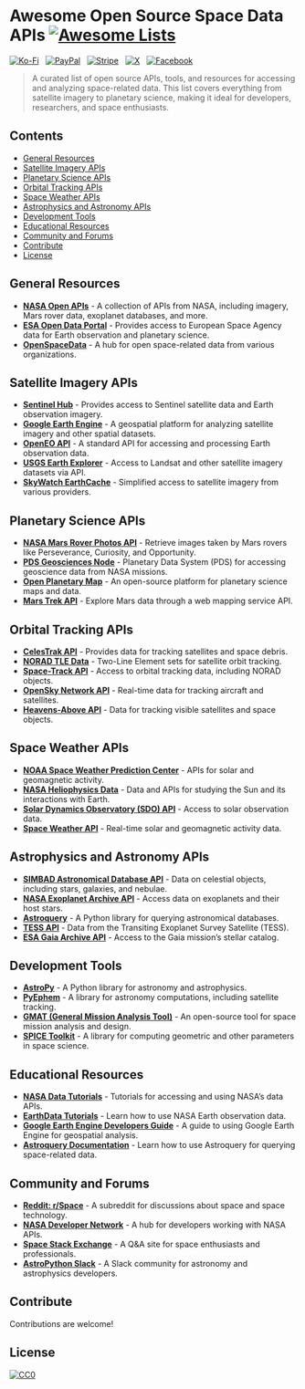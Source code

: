 # Awesome Open Source Space Data APIs [![Awesome Lists](https://srv-cdn.himpfen.io/badges/awesome-lists/awesomelists-flat.svg)](https://github.com/awesomelistsio/awesome)

[![Ko-Fi](https://srv-cdn.himpfen.io/badges/kofi/kofi-flat.svg)](https://ko-fi.com/awesomelists) &nbsp; [![PayPal](https://srv-cdn.himpfen.io/badges/paypal/paypal-flat.svg)](https://www.paypal.com/donate/?hosted_button_id=3LLKRXJU44EJJ) &nbsp; [![Stripe](https://srv-cdn.himpfen.io/badges/stripe/stripe-flat.svg)](https://tinyurl.com/e8ymxdw3) &nbsp; [![X](https://srv-cdn.himpfen.io/badges/twitter/twitter-flat.svg)](https://x.com/ListsAwesome) &nbsp; [![Facebook](https://srv-cdn.himpfen.io/badges/facebook-pages/facebook-pages-flat.svg)](https://www.facebook.com/awesomelists)

> A curated list of open source APIs, tools, and resources for accessing and analyzing space-related data. This list covers everything from satellite imagery to planetary science, making it ideal for developers, researchers, and space enthusiasts.

## Contents

- [General Resources](#general-resources)
- [Satellite Imagery APIs](#satellite-imagery-apis)
- [Planetary Science APIs](#planetary-science-apis)
- [Orbital Tracking APIs](#orbital-tracking-apis)
- [Space Weather APIs](#space-weather-apis)
- [Astrophysics and Astronomy APIs](#astrophysics-and-astronomy-apis)
- [Development Tools](#development-tools)
- [Educational Resources](#educational-resources)
- [Community and Forums](#community-and-forums)
- [Contribute](#contribute)
- [License](#license)

## General Resources

- **[NASA Open APIs](https://api.nasa.gov/)** - A collection of APIs from NASA, including imagery, Mars rover data, exoplanet databases, and more.
- **[ESA Open Data Portal](https://www.esa.int/Applications/Observing_the_Earth/Access_to_data)** - Provides access to European Space Agency data for Earth observation and planetary science.
- **[OpenSpaceData](https://openspacedata.org/)** - A hub for open space-related data from various organizations.

## Satellite Imagery APIs

- **[Sentinel Hub](https://www.sentinel-hub.com/)** - Provides access to Sentinel satellite data and Earth observation imagery.
- **[Google Earth Engine](https://earthengine.google.com/)** - A geospatial platform for analyzing satellite imagery and other spatial datasets.
- **[OpenEO API](https://openeo.org/)** - A standard API for accessing and processing Earth observation data.
- **[USGS Earth Explorer](https://earthexplorer.usgs.gov/)** - Access to Landsat and other satellite imagery datasets via API.
- **[SkyWatch EarthCache](https://earthcache.skymatics.com/)** - Simplified access to satellite imagery from various providers.

## Planetary Science APIs

- **[NASA Mars Rover Photos API](https://api.nasa.gov/)** - Retrieve images taken by Mars rovers like Perseverance, Curiosity, and Opportunity.
- **[PDS Geosciences Node](https://pds-geosciences.wustl.edu/)** - Planetary Data System (PDS) for accessing geoscience data from NASA missions.
- **[Open Planetary Map](https://openplanetary.org/)** - An open-source platform for planetary science maps and data.
- **[Mars Trek API](https://trek.nasa.gov/mars/)** - Explore Mars data through a web mapping service API.

## Orbital Tracking APIs

- **[CelesTrak API](https://celestrak.com/)** - Provides data for tracking satellites and space debris.
- **[NORAD TLE Data](https://www.celestrak.com/NORAD/elements/)** - Two-Line Element sets for satellite orbit tracking.
- **[Space-Track API](https://www.space-track.org/)** - Access to orbital tracking data, including NORAD objects.
- **[OpenSky Network API](https://opensky-network.org/)** - Real-time data for tracking aircraft and satellites.
- **[Heavens-Above API](https://heavens-above.com/)** - Data for tracking visible satellites and space objects.

## Space Weather APIs

- **[NOAA Space Weather Prediction Center](https://www.swpc.noaa.gov/products-and-data)** - APIs for solar and geomagnetic activity.
- **[NASA Heliophysics Data](https://heliophysicsdata.gsfc.nasa.gov/)** - Data and APIs for studying the Sun and its interactions with Earth.
- **[Solar Dynamics Observatory (SDO) API](https://sdo.gsfc.nasa.gov/)** - Access to solar observation data.
- **[Space Weather API](https://spaceweatherlive.com/en/)** - Real-time solar and geomagnetic activity data.

## Astrophysics and Astronomy APIs

- **[SIMBAD Astronomical Database API](http://simbad.u-strasbg.fr/simbad/)** - Data on celestial objects, including stars, galaxies, and nebulae.
- **[NASA Exoplanet Archive API](https://exoplanetarchive.ipac.caltech.edu/)** - Access data on exoplanets and their host stars.
- **[Astroquery](https://astroquery.readthedocs.io/)** - A Python library for querying astronomical databases.
- **[TESS API](https://tess.mit.edu/)** - Data from the Transiting Exoplanet Survey Satellite (TESS).
- **[ESA Gaia Archive API](https://www.cosmos.esa.int/web/gaia/)** - Access to the Gaia mission’s stellar catalog.

## Development Tools

- **[AstroPy](https://www.astropy.org/)** - A Python library for astronomy and astrophysics.
- **[PyEphem](https://pypi.org/project/ephem/)** - A library for astronomy computations, including satellite tracking.
- **[GMAT (General Mission Analysis Tool)](https://gmat.gsfc.nasa.gov/)** - An open-source tool for space mission analysis and design.
- **[SPICE Toolkit](https://naif.jpl.nasa.gov/naif/)** - A library for computing geometric and other parameters in space science.

## Educational Resources

- **[NASA Data Tutorials](https://data.nasa.gov/)** - Tutorials for accessing and using NASA’s data APIs.
- **[EarthData Tutorials](https://earthdata.nasa.gov/learn/data-tutorials)** - Learn how to use NASA Earth observation data.
- **[Google Earth Engine Developers Guide](https://developers.google.com/earth-engine/)** - A guide to using Google Earth Engine for geospatial analysis.
- **[Astroquery Documentation](https://astroquery.readthedocs.io/)** - Learn how to use Astroquery for querying space-related data.

## Community and Forums

- **[Reddit: r/Space](https://www.reddit.com/r/space/)** - A subreddit for discussions about space and space technology.
- **[NASA Developer Network](https://developers.nasa.gov/)** - A hub for developers working with NASA APIs.
- **[Space Stack Exchange](https://space.stackexchange.com/)** - A Q&A site for space enthusiasts and professionals.
- **[AstroPython Slack](https://astropy.org/slack.html)** - A Slack community for astronomy and astrophysics developers.

## Contribute

Contributions are welcome!

## License

[![CC0](https://mirrors.creativecommons.org/presskit/buttons/88x31/svg/by-sa.svg)](http://creativecommons.org/licenses/by-sa/4.0/)
